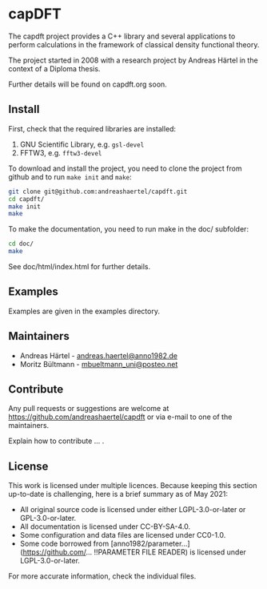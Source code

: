 <!--
SPDX-FileCopyrightText: 2008-2021 Andreas Härtel <http://andreashaertel.anno1982.de/>

SPDX-License-Identifier: CC-BY-SA-4.0
-->

# capDFT

The capdft project provides a C++ library and several applications to perform 
calculations in the framework of classical density functional theory. 

The project started in 2008 with a research project by Andreas Härtel in the context of a Diploma thesis. 

Further details will be found on capdft.org soon. 



## Install

First, check that the required libraries are installed:
1. GNU Scientific Library, e.g. `gsl-devel`
2. FFTW3, e.g. `fftw3-devel`

To download and install the project, you need to clone the project from github and to run `make init` and `make`: 
```bash
git clone git@github.com:andreashaertel/capdft.git
cd capdft/
make init
make
```

To make the documentation, you need to run make in the doc/ subfolder: 
```bash
cd doc/
make
```

See doc/html/index.html for further details. 



## Examples

Examples are given in the examples directory.




## Maintainers

- Andreas Härtel - <andreas.haertel@anno1982.de>
- Moritz Bültmann - <mbueltmann_uni@posteo.net>




## Contribute

Any pull requests or suggestions are welcome at 
<https://github.com/andreashaertel/capdft> or via e-mail to one of the maintainers. 

Explain how to contribute ... . 



## License

This work is licensed under multiple licences. Because keeping this section 
up-to-date is challenging, here is a brief summary as of May 2021: 

- All original source code is licensed under either LGPL-3.0-or-later or GPL-3.0-or-later. 
- All documentation is licensed under CC-BY-SA-4.0. 
- Some configuration and data files are licensed under CC0-1.0. 
- Some code borrowed from 
  [anno1982/parameter...](https://github.com/... !!PARAMETER FILE READER) is licensed under
  LGPL-3.0-or-later. 

For more accurate information, check the individual files.




